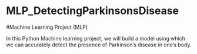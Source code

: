 # MLP_DetectingParkinsonsDisease
#Machine Learning Project (MLP) 

In this Python Machine learning project, we will build a model using which we can accurately detect the presence of Parkinson’s disease in one’s body.

